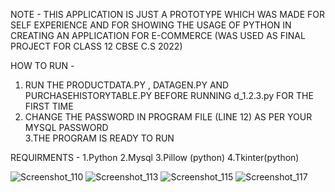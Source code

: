 NOTE - 
THIS APPLICATION IS JUST A PROTOTYPE WHICH WAS MADE FOR SELF EXPERIENCE AND FOR SHOWING THE USAGE OF PYTHON IN CREATING AN APPLICATION FOR E-COMMERCE 
(WAS USED AS FINAL PROJECT FOR CLASS 12 CBSE C.S 2022)


HOW TO RUN - 
1. RUN THE PRODUCTDATA.PY , DATAGEN.PY AND PURCHASEHISTORYTABLE.PY BEFORE RUNNING d_1.2.3.py FOR THE FIRST TIME
2. CHANGE THE PASSWORD IN PROGRAM FILE (LINE 12) AS PER YOUR MYSQL PASSWORD  
3.THE PROGRAM IS READY TO RUN



REQUIRMENTS - 
1.Python
2.Mysql
3.Pillow (python)
4.Tkinter(python)


![Screenshot_110](https://user-images.githubusercontent.com/77952783/191290306-0bb759b3-0cdd-4e7b-9e55-b49ae0414e48.png)
![Screenshot_113](https://user-images.githubusercontent.com/77952783/191290335-be63c0e1-e791-4731-bd01-92b63dec0615.png)
![Screenshot_115](https://user-images.githubusercontent.com/77952783/191290342-ed7f69f4-5b7a-4c36-b614-7f7dafd5a63a.png)
![Screenshot_117](https://user-images.githubusercontent.com/77952783/191290349-00ce2688-1346-4444-b343-47b909f770ce.png)
